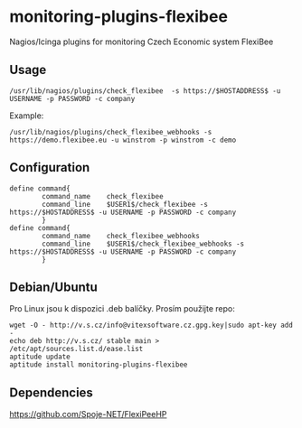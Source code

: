 # monitoring-plugins-flexibee

Nagios/Icinga plugins for monitoring Czech Economic system FlexiBee

Usage
-----

    /usr/lib/nagios/plugins/check_flexibee  -s https://$HOSTADDRESS$ -u USERNAME -p PASSWORD -c company

Example:

    /usr/lib/nagios/plugins/check_flexibee_webhooks -s https://demo.flexibee.eu -u winstrom -p winstrom -c demo


Configuration
-------------

```
define command{
        command_name    check_flexibee
        command_line    $USER1$/check_flexibee -s https://$HOSTADDRESS$ -u USERNAME -p PASSWORD -c company
        }
define command{
        command_name    check_flexibee_webhooks
        command_line    $USER1$/check_flexibee_webhooks -s https://$HOSTADDRESS$ -u USERNAME -p PASSWORD -c company
        }
```

Debian/Ubuntu
-------------

Pro Linux jsou k dispozici .deb balíčky. Prosím použijte repo:

    wget -O - http://v.s.cz/info@vitexsoftware.cz.gpg.key|sudo apt-key add -
    echo deb http://v.s.cz/ stable main > /etc/apt/sources.list.d/ease.list
    aptitude update
    aptitude install monitoring-plugins-flexibee


Dependencies
------------

https://github.com/Spoje-NET/FlexiPeeHP

